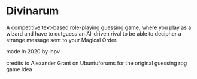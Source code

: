 # Divinarum
<p>A competitive text-based role-playing guessing game, where you play as a wizard and have to outguess an AI-driven rival to be able to decipher a strange message sent to your Magical Order.</p>
<p>made in 2020 by inpv</p>
<p>credits to Alexander Grant on Ubuntuforums for the original guessing rpg game idea</p>
